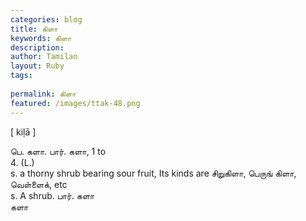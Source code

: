 ```yaml
---
categories: blog
title: கிளா
keywords: கிளா
description: 
author: Tamilan
layout: Ruby
tags: 
 
permalink: கிளா
featured: /images/ttak-48.png
---
```

  
[ kiḷā ]  
  
பெ. களா. பார். களா, 1 to  
4. (L.)  
s. a thorny shrub bearing sour fruit, Its kinds are சிறுகிளா, பெருங் கிளா, வெள்ளைக், etc  
s. A shrub. பார். களா  
களா